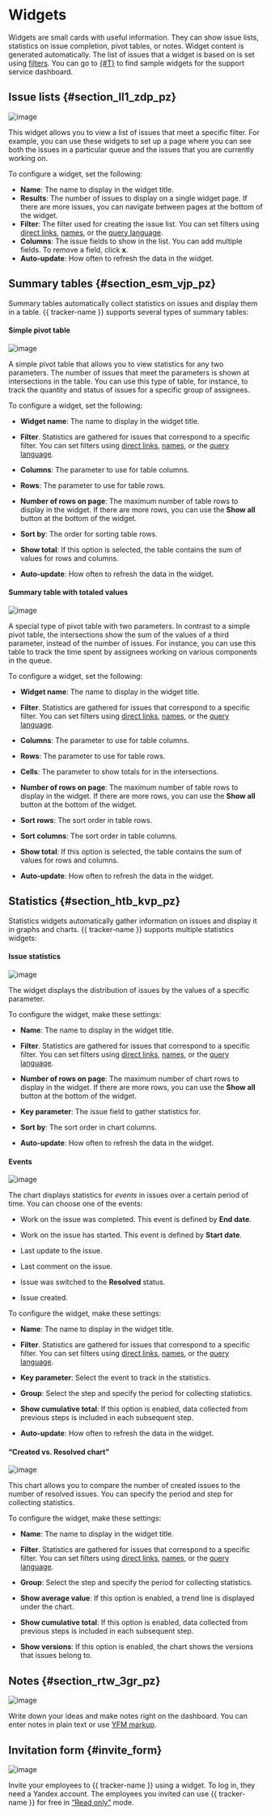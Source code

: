 # Widgets

Widgets are small cards with useful information. They can show issue lists, statistics on issue completion, pivot tables, or notes. Widget content is generated automatically. The list of issues that a widget is based on is set using [filters](create-filter.md). You can go to [{#T}](../support-process-dashboards.md) to find sample widgets for the support service dashboard.

## Issue lists {#section_ll1_zdp_pz}

![image](../../_assets/tracker/widgets/filter.png)

This widget allows you to view a list of issues that meet a specific filter. For example, you can use these widgets to set up a page where you can see both the issues in a particular queue and the issues that you are currently working on.

To configure a widget, set the following:

- **Name**: The name to display in the widget title.
- **Results**: The number of issues to display on a single widget page. If there are more issues, you can navigate between pages at the bottom of the widget.
- **Filter**: The filter used for creating the issue list. You can set filters using [direct links](create-filter.md), [names](create-filter.md), or the [query language](query-filter.md).
- **Columns**: The issue fields to show in the list. You can add multiple fields. To remove a field, click **x**.
- **Auto-update**: How often to refresh the data in the widget.

## Summary tables {#section_esm_vjp_pz}

Summary tables automatically collect statistics on issues and display them in a table. {{ tracker-name }} supports several types of summary tables:

#### Simple pivot table

![image](../../_assets/tracker/widgets/table.png)

A simple pivot table that allows you to view statistics for any two parameters. The number of issues that meet the parameters is shown at intersections in the table. You can use this type of table, for instance, to track the quantity and status of issues for a specific group of assignees.

To configure a widget, set the following:

- **Widget name**: The name to display in the widget title.

- **Filter**. Statistics are gathered for issues that correspond to a specific filter. You can set filters using [direct links](create-filter.md), [names](create-filter.md), or the [query language](query-filter.md).

- **Columns**: The parameter to use for table columns.

- **Rows**: The parameter to use for table rows.

- **Number of rows on page**: The maximum number of table rows to display in the widget. If there are more rows, you can use the **Show all** button at the bottom of the widget.

- **Sort by**: The order for sorting table rows.

- **Show total**: If this option is selected, the table contains the sum of values for rows and columns.

- **Auto-update**: How often to refresh the data in the widget.

#### Summary table with totaled values

![image](../../_assets/tracker/widgets/table-with-sum.png)

A special type of pivot table with two parameters. In contrast to a simple pivot table, the intersections show the sum of the values of a third parameter, instead of the number of issues. For instance, you can use this table to track the time spent by assignees working on various components in the queue.

To configure a widget, set the following:

- **Widget name**: The name to display in the widget title.

- **Filter**. Statistics are gathered for issues that correspond to a specific filter. You can set filters using [direct links](create-filter.md), [names](create-filter.md), or the [query language](query-filter.md).

- **Columns**: The parameter to use for table columns.

- **Rows**: The parameter to use for table rows.

- **Cells**: The parameter to show totals for in the intersections.

- **Number of rows on page**: The maximum number of table rows to display in the widget. If there are more rows, you can use the **Show all** button at the bottom of the widget.

- **Sort rows**: The sort order in table rows.

- **Sort columns**: The sort order in table columns.

- **Show total**: If this option is selected, the table contains the sum of values for rows and columns.

- **Auto-update**: How often to refresh the data in the widget.

## Statistics {#section_htb_kvp_pz}

Statistics widgets automatically gather information on issues and display it in graphs and charts. {{ tracker-name }} supports multiple statistics widgets:

#### Issue statistics

![image](../../_assets/tracker/widgets/stat.png)

The widget displays the distribution of issues by the values of a specific parameter.

To configure the widget, make these settings:

- **Name**: The name to display in the widget title.

- **Filter**. Statistics are gathered for issues that correspond to a specific filter. You can set filters using [direct links](create-filter.md), [names](create-filter.md), or the [query language](query-filter.md).

- **Number of rows on page**: The maximum number of chart rows to display in the widget. If there are more rows, you can use the **Show all** button at the bottom of the widget.

- **Key parameter**: The issue field to gather statistics for.

- **Sort by**: The sort order in chart columns.

- **Auto-update**: How often to refresh the data in the widget.

#### Events

![image](../../_assets/tracker/widgets/events.png)

The chart displays statistics for _events_ in issues over a certain period of time. You can choose one of the events:

- Work on the issue was completed. This event is defined by **End date**.

- Work on the issue has started. This event is defined by **Start date**.

- Last update to the issue.

- Last comment on the issue.

- Issue was switched to the **Resolved** status.

- Issue created.

To configure the widget, make these settings:

- **Name**: The name to display in the widget title.

- **Filter**. Statistics are gathered for issues that correspond to a specific filter. You can set filters using [direct links](create-filter.md), [names](create-filter.md), or the [query language](query-filter.md).

- **Key parameter**: Select the event to track in the statistics.

- **Group**: Select the step and specify the period for collecting statistics.

- **Show cumulative total**: If this option is enabled, data collected from previous steps is included in each subsequent step.

- **Auto-update**: How often to refresh the data in the widget.

#### <q>Created vs. Resolved chart</q>

![image](../../_assets/tracker/widgets/create-resolve.png)

This chart allows you to compare the number of created issues to the number of resolved issues. You can specify the period and step for collecting statistics.

To configure the widget, make these settings:

- **Name**: The name to display in the widget title.

- **Filter**. Statistics are gathered for issues that correspond to a specific filter. You can set filters using [direct links](create-filter.md), [names](create-filter.md), or the [query language](query-filter.md).

- **Group**: Select the step and specify the period for collecting statistics.

- **Show average value**: If this option is enabled, a trend line is displayed under the chart.

- **Show cumulative total**: If this option is enabled, data collected from previous steps is included in each subsequent step.

- **Show versions**: If this option is enabled, the chart shows the versions that issues belong to.

## Notes {#section_rtw_3gr_pz}

![image](../../_assets/tracker/widgets/note.png)

Write down your ideas and make notes right on the dashboard. You can enter notes in plain text or use [YFM markup](markup.md).



## Invitation form {#invite_form}

![image](../../_assets/tracker/widgets/invite-form.png)

Invite your employees to {{ tracker-name }} using a widget. To log in, they need a Yandex account. The employees you invited can use {{ tracker-name }} for free in [<q>Read only</q>](../access.md#readonly) mode.


